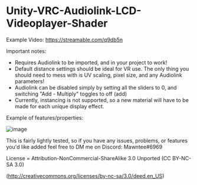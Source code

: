 # Unity-VRC-Audiolink-LCD-Videoplayer-Shader

Example Video: https://streamable.com/q9db5n

Important notes:
- Requires Audiolink to be imported, and in your project to work!
- Default distance settings should be ideal for VR use. The only thing you should need to mess with is UV scaling, pixel size, and any Audiolink parameters! 
- Audiolink can be disabled simply by setting all the sliders to 0, and switching "Add - Multiply" toggles to off (add)
- Currently, instancing is not supported, so a new material will have to be made for each unique display effect. 

Example of features/properties:

![image](https://user-images.githubusercontent.com/51247415/209279341-55f9de78-19fd-464d-89a7-6e3cbfd8be0e.png)

This is fairly lightly tested, so if you have any issues, problems, or features you'd like added feel free to DM me on Discord:
Mawntee#6969

License = Attribution-NonCommercial-ShareAlike 3.0 Unported (CC BY-NC-SA 3.0) 

(http://creativecommons.org/licenses/by-nc-sa/3.0/deed.en_US)
